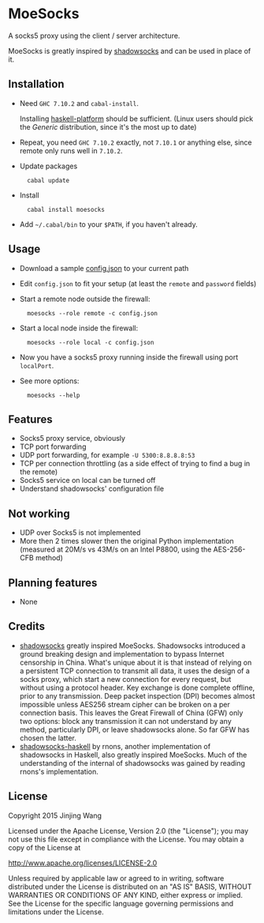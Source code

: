 MoeSocks
========

A socks5 proxy using the client / server architecture.

MoeSocks is greatly inspired by [shadowsocks] and can be used in place of it.

Installation
------------

* Need `GHC 7.10.2` and `cabal-install`.
      
  Installing [haskell-platform](https://www.haskell.org/platform/) should be
  sufficient. (Linux users should pick the *Generic* distribution, since
  it's the most up to date)

* Repeat, you need `GHC 7.10.2` exactly, not `7.10.1` or anything else, since
  remote only runs well in `7.10.2`.

* Update packages

        cabal update

* Install

        cabal install moesocks

* Add `~/.cabal/bin` to your `$PATH`, if you haven't already.

Usage
-----
* Download a sample [config.json] to your current path

* Edit `config.json` to fit your setup (at least the `remote` and `password`
  fields)

* Start a remote node outside the firewall: 
          
        moesocks --role remote -c config.json

* Start a local node inside the firewall: 
    
        moesocks --role local -c config.json

* Now you have a socks5 proxy running inside the firewall using port 
  `localPort`.

* See more options:

        moesocks --help


Features
--------
* Socks5 proxy service, obviously
* TCP port forwarding
* UDP port forwarding, for example `-U 5300:8.8.8.8:53`
* TCP per connection throttling (as a side effect of trying to find a bug in the
remote)
* Socks5 service on local can be turned off
* Understand shadowsocks' configuration file

Not working
-----------
* UDP over Socks5 is not implemented
* More then 2 times slower then the original Python implementation (measured at
  20M/s vs 43M/s on an Intel P8800, using the AES-256-CFB method)

Planning features
------------------
* None

Credits
-------
* [shadowsocks] greatly inspired MoeSocks.
  Shadowsocks introduced a ground breaking design and implementation to bypass
  Internet censorship in China. What's unique about it is that instead of
  relying on a persistent TCP connection to transmit all data, it uses the
  design of a socks proxy, which start a new connection for every request, but
  without using a protocol header. Key exchange is done complete offline, prior
  to any transmission. Deep packet inspection (DPI) becomes almost impossible
  unless AES256 stream cipher can be broken on a per connection basis. This
  leaves the Great Firewall of China (GFW) only two options: block any
  transmission it can not understand by any method, particularly DPI, or
  leave shadowsocks alone. So far GFW has chosen the latter.
* [shadowsocks-haskell] by rnons, another implementation of shadowsocks in 
  Haskell, also greatly inspired MoeSocks. Much of the understanding of
  the internal of shadowsocks was gained by reading rnons's implementation.

License
--------
Copyright 2015 Jinjing Wang

Licensed under the Apache License, Version 2.0 (the "License");
you may not use this file except in compliance with the License.
You may obtain a copy of the License at

   http://www.apache.org/licenses/LICENSE-2.0

Unless required by applicable law or agreed to in writing, software
distributed under the License is distributed on an "AS IS" BASIS,
WITHOUT WARRANTIES OR CONDITIONS OF ANY KIND, either express or implied.
See the License for the specific language governing permissions and
limitations under the License.

[shadowsocks]:https://github.com/shadowsocks/shadowsocks 
[shadowsocks-go]:https://github.com/shadowsocks/shadowsocks-go
[shadowsocks-haskell]:https://github.com/rnons/shadowsocks-haskell
[config.json]:https://raw.githubusercontent.com/nfjinjing/moesocks/master/config.json


